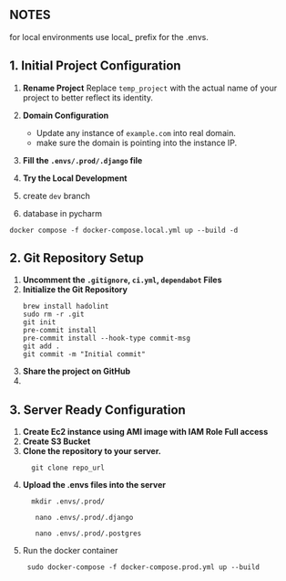 ## NOTES
for local environments use local_ prefix for the .envs.


## 1. Initial Project Configuration

1. **Rename Project**
   Replace `temp_project` with the actual name of your project to better reflect its identity.

2. **Domain Configuration**
    - Update any instance of `example.com` into real domain.
    - make sure the domain is pointing into the instance IP.
3. **Fill the `.envs/.prod/.django` file**
4. **Try the Local Development**
5. create `dev` branch
6. database in pycharm

  ```
  docker compose -f docker-compose.local.yml up --build -d
  ```



## 2. Git Repository Setup

1. **Uncomment the `.gitignore`, `ci.yml`, `dependabot`  Files**
2. **Initialize the Git Repository**
   ```
   brew install hadolint
   sudo rm -r .git
   git init
   pre-commit install
   pre-commit install --hook-type commit-msg
   git add .
   git commit -m "Initial commit"
   ```
3. **Share the project on GitHub**
4.

## 3. Server Ready Configuration

1. **Create Ec2 instance using AMI image with IAM Role Full access**
2. **Create S3 Bucket**
3. **Clone the repository to your server.**
    ```
      git clone repo_url
    ```
4. **Upload the .envs files into the server**
    ```
      mkdir .envs/.prod/
    ```
    ```
       nano .envs/.prod/.django
    ```
    ```
       nano .envs/.prod/.postgres
    ```
5. Run the docker container
   ```
    sudo docker-compose -f docker-compose.prod.yml up --build
   ```
